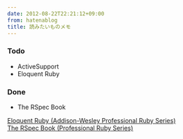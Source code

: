 ```yaml
---
date: 2012-08-22T22:21:12+09:00
from: hatenablog
title: 読みたいものメモ
---
```

### Todo

- ActiveSupport
- Eloquent Ruby

### Done

- The RSpec Book

[Eloquent Ruby (Addison-Wesley Professional Ruby Series)](http://www.amazon.co.jp/exec/obidos/ASIN/0321584104/r7kamura07-22/)  
[The RSpec Book (Professional Ruby Series)](http://www.amazon.co.jp/exec/obidos/ASIN/4798121932/r7kamura07-22/)
